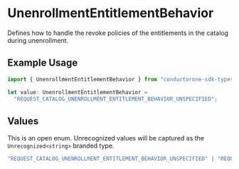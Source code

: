 # UnenrollmentEntitlementBehavior

Defines how to handle the revoke policies of the entitlements in the catalog during unenrollment.

## Example Usage

```typescript
import { UnenrollmentEntitlementBehavior } from "conductorone-sdk-typescript/sdk/models/shared";

let value: UnenrollmentEntitlementBehavior =
  "REQUEST_CATALOG_UNENROLLMENT_ENTITLEMENT_BEHAVIOR_UNSPECIFIED";
```

## Values

This is an open enum. Unrecognized values will be captured as the `Unrecognized<string>` branded type.

```typescript
"REQUEST_CATALOG_UNENROLLMENT_ENTITLEMENT_BEHAVIOR_UNSPECIFIED" | "REQUEST_CATALOG_UNENROLLMENT_ENTITLEMENT_BEHAVIOR_BYPASS" | "REQUEST_CATALOG_UNENROLLMENT_ENTITLEMENT_BEHAVIOR_ENFORCE" | Unrecognized<string>
```